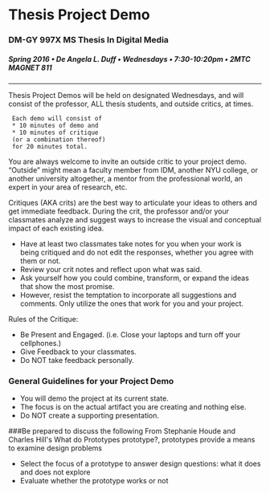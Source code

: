 # Thesis Project Demo

### DM-GY 997X MS Thesis In Digital Media
##### Spring 2016 • De Angela L. Duff • Wednesdays • 7:30-10:20pm • 2MTC MAGNET 811 

---

Thesis Project Demos will be held on designated Wednesdays, and will consist of the professor, ALL thesis students, and outside critics, at times. 

     Each demo will consist of 
     * 10 minutes of demo and 
     * 10 minutes of critique 
     (or a combination thereof)
     for 20 minutes total. 

You are always welcome to invite an outside critic to your project demo. “Outside” might mean a faculty member from IDM, another NYU college, or another university altogether, a mentor from the professional world, an expert in your area of research, etc.  

Critiques (AKA crits) are the best way to articulate your ideas to others and get immediate feedback. During the crit, the professor and/or your classmates analyze and suggest ways to increase the visual and conceptual impact of each existing idea. 
* Have at least two classmates take notes for you when your work is being critiqued and do not edit the responses, whether you agree with them or not. 
* Review your crit notes and reflect upon what was said.
* Ask yourself how you could combine, transform, or expand the ideas that show the most promise. 
* However, resist the temptation to incorporate all suggestions and comments. Only utilize the ones that work for you and your project. 

Rules of the Critique:
* Be Present and Engaged. (i.e. Close your laptops and turn off your cellphones.)
* Give Feedback to your classmates.
* Do NOT take feedback personally.

### General Guidelines for your Project Demo
* You will demo the project at its current state.
* The focus is on the actual artifact you are creating and nothing else.
* Do NOT create a supporting presentation.

###Be prepared to discuss the following
From Stephanie Houde and Charles Hill's What do Prototypes prototype?, prototypes provide a means to 
examine design problems
* Select the focus of a prototype to answer design questions: what it does and does not explore
* Evaluate whether the prototype works or not









